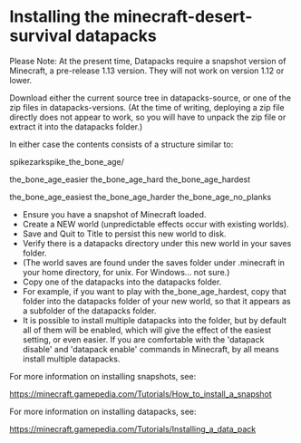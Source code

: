 # Installing the minecraft-desert-survival datapacks

Please Note: At the present time, Datapacks require a snapshot version of Minecraft, a pre-release 1.13 version. They will not work on version 1.12 or lower. 


Download either the current source tree in datapacks-source, or one of the zip files in datapacks-versions. (At the time of writing, deploying a zip file directly does not appear to work, so you will have to unpack the zip file or extract it into the datapacks folder.) 

In either case the contents consists of a structure similar to:

spikezarkspike_the_bone_age/

the_bone_age_easier   the_bone_age_hard    the_bone_age_hardest

the_bone_age_easiest  the_bone_age_harder  the_bone_age_no_planks

* Ensure you have a snapshot of Minecraft loaded.
* Create a NEW world (unpredictable effects occur with existing worlds).
* Save and Quit to Title to persist this new world to disk.
* Verify there is a datapacks directory under this new world in your saves folder.
* (The world saves are found under the saves folder under .minecraft in your home directory, for unix. For Windows... not sure.) 
* Copy one of the datapacks into the datapacks folder. 
* For example, if you want to play with the_bone_age_hardest, copy that folder into the datapacks folder of your new world, so that it appears as a subfolder of the datapacks folder. 
* It is possible to install multiple datapacks into the folder, but by default all of them will be enabled, which will give the effect of the easiest setting, or even easier. If you are comfortable with the 'datapack disable' and 'datapack enable' commands in Minecraft, by all means install multiple datapacks. 

For more information on installing snapshots, see:

https://minecraft.gamepedia.com/Tutorials/How_to_install_a_snapshot

For more information on installing datapacks, see:

https://minecraft.gamepedia.com/Tutorials/Installing_a_data_pack






